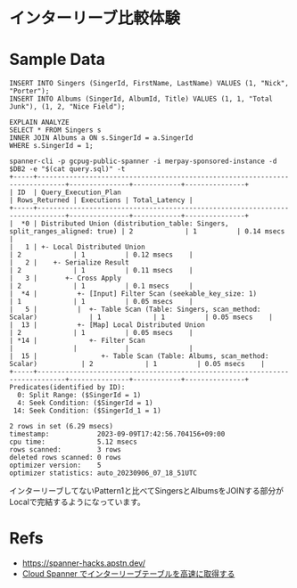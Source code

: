 # インターリーブ比較体験

# Sample Data
```
INSERT INTO Singers (SingerId, FirstName, LastName) VALUES (1, "Nick", "Porter");
INSERT INTO Albums (SingerId, AlbumId, Title) VALUES (1, 1, "Total Junk"), (1, 2, "Nice Field");
```

```
EXPLAIN ANALYZE
SELECT * FROM Singers s
INNER JOIN Albums a ON s.SingerId = a.SingerId
WHERE s.SingerId = 1;
```

```
spanner-cli -p gcpug-public-spanner -i merpay-sponsored-instance -d $DB2 -e "$(cat query.sql)" -t
+-----+-----------------------------------------------------------------------------+---------------+------------+---------------+
| ID  | Query_Execution_Plan                                                        | Rows_Returned | Executions | Total_Latency |
+-----+-----------------------------------------------------------------------------+---------------+------------+---------------+
|  *0 | Distributed Union (distribution_table: Singers, split_ranges_aligned: true) | 2             | 1          | 0.14 msecs    |
|   1 | +- Local Distributed Union                                                  | 2             | 1          | 0.12 msecs    |
|   2 |    +- Serialize Result                                                      | 2             | 1          | 0.11 msecs    |
|   3 |       +- Cross Apply                                                        | 2             | 1          | 0.1 msecs     |
|  *4 |          +- [Input] Filter Scan (seekable_key_size: 1)                      | 1             | 1          | 0.05 msecs    |
|   5 |          |  +- Table Scan (Table: Singers, scan_method: Scalar)             | 1             | 1          | 0.05 msecs    |
|  13 |          +- [Map] Local Distributed Union                                   | 2             | 1          | 0.05 msecs    |
| *14 |             +- Filter Scan                                                  |               |            |               |
|  15 |                +- Table Scan (Table: Albums, scan_method: Scalar)           | 2             | 1          | 0.05 msecs    |
+-----+-----------------------------------------------------------------------------+---------------+------------+---------------+
Predicates(identified by ID):
  0: Split Range: ($SingerId = 1)
  4: Seek Condition: ($SingerId = 1)
 14: Seek Condition: ($SingerId_1 = 1)

2 rows in set (6.29 msecs)
timestamp:            2023-09-09T17:42:56.704156+09:00
cpu time:             5.12 msecs
rows scanned:         3 rows
deleted rows scanned: 0 rows
optimizer version:    5
optimizer statistics: auto_20230906_07_18_51UTC
```

インターリーブしてないPattern1と比べてSingersとAlbumsをJOINする部分がLocalで完結するようになっています。

# Refs

* https://spanner-hacks.apstn.dev/
* [Cloud Spanner でインターリーブテーブルを高速に取得する](https://medium.com/google-cloud-jp/cloud-spanner-%E3%81%A7%E3%82%A4%E3%83%B3%E3%82%BF%E3%83%BC%E3%83%AA%E3%83%BC%E3%83%96%E3%83%86%E3%83%BC%E3%83%96%E3%83%AB%E3%82%92%E9%AB%98%E9%80%9F%E3%81%AB%E5%8F%96%E5%BE%97%E3%81%99%E3%82%8B-2a955b061d3)